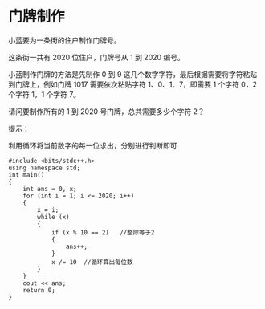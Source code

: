 # 门牌制作

小蓝要为一条街的住户制作门牌号。

这条街一共有 2020 位住户，门牌号从 1 到 2020 编号。

小蓝制作门牌的方法是先制作 0 到 9 这几个数字字符，最后根据需要将字符粘贴到门牌上，例如门牌 1017 需要依次粘贴字符 1、0、1、7，即需要 1 个字符 0，2 个字符 1，1 个字符 7。

请问要制作所有的 1 到 2020 号门牌，总共需要多少个字符 2？

提示：

利用循环将当前数字的每一位求出，分别进行判断即可

```
#include <bits/stdc++.h>
using namespace std;
int main()
{
    int ans = 0, x;
    for (int i = 1; i <= 2020; i++)
    {
        x = i;
        while (x)
        {
            if (x % 10 == 2)   //整除等于2
            {
                ans++;
            }
            x /= 10  //循环算出每位数
        }
    }
    cout << ans;
    return 0;
}
```
